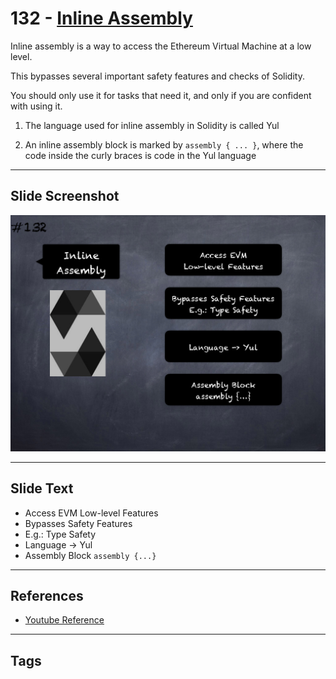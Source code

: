 # 132 - [Inline Assembly](Inline%20Assembly.md)
Inline assembly is a way to access the Ethereum Virtual Machine at a low level. 

This bypasses several important safety features and checks of Solidity. 

You should only use it for tasks that need it, and only if you are confident with using it.

1. The language used for inline assembly in Solidity is called Yul
    
2. An inline assembly block is marked by `assembly { ... }`, where the code inside the curly braces is code in the Yul language

___
## Slide Screenshot
![132.png](../../images/3.Solidity%20201/132.png)
___
## Slide Text
- Access EVM Low-level Features
- Bypasses Safety Features
- E.g.: Type Safety
- Language -> Yul
- Assembly Block `assembly {...}`
___
## References
- [Youtube Reference](https://youtu.be/TqMIbouwePE?t=1026)
___
## Tags